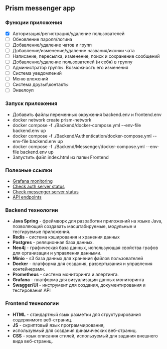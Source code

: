 ## Prism messenger app

### Функции приложения

- [x]  Авторизация/регистрация/удаление пользователей
- [ ]  Обновление пароля/логина
- [ ]  Добавление/удаление чатов и групп
- [ ]  Добавление/изменение/удаление названия/иконки чата
- [ ]  Написание, пересылка, изменение, поиск и сохранение сообщений
- [ ]  Добавление/удаление пользователей (и себя) в группу
- [ ]  Администратор группы. Возможность его изменения
- [ ]  Система уведомлений
- [ ]  Меню вложений
- [ ]  Система друзья\контакты
- [ ]  Энвелоуп

### Запуск приложения

- Добавить файлы переменных окружения backend.env и frontend.env
- docker network create prism-network
- docker compose -f ./Backend/docker-compose.yml --env-file backend.env up
- docker compose -f ./Backend/Authentication/docker-compose.yml --env-file backend.env up
- docker compose -f ./Backend/Messenger/docker-compose.yml --env-file backend.env up
- Запустить файл index.html из папки Frontend

### Полезные ссылки

- [Grafana monitoring](http://localhost:3030)
- [Check auth server status](http://localhost:8090/prism/v1/actuator/health)
- [Check messenger server status](http://localhost:8080/prism/v1/actuator/health)
- [API endpoints](http://localhost:8080/prism/v1/swagger-ui/index.html)

### Backend технологии

- **Java Spring** - фреймворк для разработки
  приложений на языке Java, позволяющий создавать
  масштабируемые, модульные и тестируемые приложения.
- **Redis** - система кэширования и хранения данных
- **Postgres** - реляционная база данных.
- **Neo4j** - графическая база данных,
  использующая свойства графов для организации и
  управления данными.
-  **Minio** - s3 база данных для хранения файлов пользователей
- **Docker** - платформа для создания,
  развертывания и управления контейнерами.
- **Prometheus** - система мониторинга и
  алертинга.
- **Grafana** - платформа для визуализации данных мониторинга
- **Swagger/UI** - инструмент для создания,
  документирования и тестирования API

### Frontend технологии

- **HTML** - стандартный язык разметки для
  структурирования содержимого веб-страниц.
- **JS** - скриптовый язык программирования,
- используемый для создания динамических веб-страниц.
- **CSS** - язык описания стилей, используемый
  для задания внешнего вида веб-страниц.

